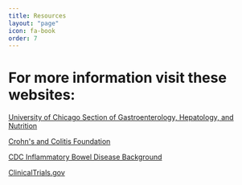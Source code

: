```yaml
---
title: Resources
layout: "page"
icon: fa-book
order: 7
---
```

# For more information visit these websites:


<a href="https://medicine.uchicago.edu/sections/gastroenterology-hepatology-nutrition/">University of Chicago Section of Gastroenterology, Hepatology, and Nutrition</a>

<a href="https://www.crohnscolitisfoundation.org/">Crohn's and Colitis Foundation</a>

<a href="https://www.cdc.gov/ibd/index.htm">CDC Inflammatory Bowel Disease Background</a>

<a href="https://clinicaltrials.gov/">ClinicalTrials.gov</a>
